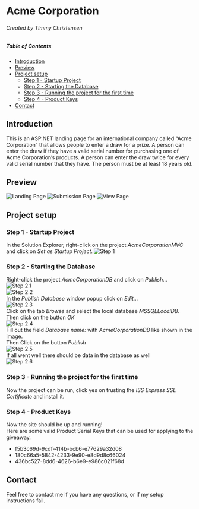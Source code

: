 # Acme Corporation
###### Created by *Timmy Christensen*
##### Table of Contents  
  - [Introduction](#introduction)
  - [Preview](#preview)
  - [Project setup](#project-setup)
    - [Step 1 - Startup Project](#step-1---startup-project)
    - [Step 2 - Starting the Database](#step-2---starting-the-database)
    - [Step 3 - Running the project for the first time](#step-3---running-the-project-for-the-first-time)
    - [Step 4 - Product Keys](#step-4---product-keys)
  - [Contact](#contact)

## Introduction
This is an ASP.NET landing page for an international company called “Acme Corporation” that allows people to enter a draw for a prize. A person can enter the draw if they have a valid serial number for purchasing one of Acme Corporation’s products. A person can enter the draw twice for every valid serial number that they have. The person must be at least 18 years old.

## Preview
![Landing Page](docs/images/webpage1.png)
![Submission Page](docs/images/webpage2.png)
![View Page](docs/images/webpage3.png)

## Project setup

### Step 1 - Startup Project
In the Solution Explorer, right-click on the project *AcmeCorporationMVC* and click on *Set as Startup Project*.
![Step 1](docs/images/step1.png)


### Step 2 - Starting the Database
Right-click the project *AcmeCorporationDB* and click on *Publish...*  
![Step 2.1](docs/images/step2-1.png)  
![Step 2.2](docs/images/step2-2.png)  
In the *Publish Database* window popup click on *Edit...*  
![Step 2.3](docs/images/step2-3.png)  
Click on the tab *Browse* and select the local database *MSSQLLocalDB*.   
Then click on the button *OK*  
![Step 2.4](docs/images/step2-4.png)  
Fill out the field *Database name:* with *AcmeCorporationDB* like shown in the image.  
Then Click on the button *Publish*  
![Step 2.5](docs/images/step2-5.png)  
If all went well there should be data in the database as well  
![Step 2.6](docs/images/step2-6.png)  


### Step 3 - Running the project for the first time
Now the project can be run, click yes on trusting the *ISS Express SSL Certificate* and install it.  


### Step 4 - Product Keys
Now the site should be up and running!  
Here are some valid Product Serial Keys that can be used for applying to the giveaway.  
* f5b3c69d-9cdf-414b-bcb6-e77629a32d08
* 180c66a5-5842-4233-9e90-e8d9d8c66024
* 436bc527-8dd6-4626-b6e9-e986c021f68d


## Contact
Feel free to contact me if you have any questions, or if my setup instructions fail.